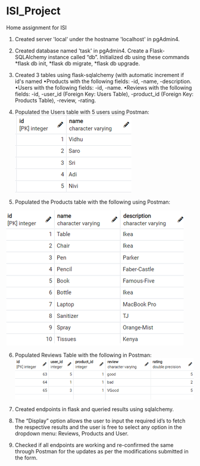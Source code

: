 # ISI_Project
Home assignment for ISI
1. Created server 'local' under the hostname 'localhost' in pgAdmin4.
2. Created database named 'task' in pgAdmin4.
Create a Flask-SQLAlchemy instance called “db”.
Initialized db using these commands 
	*flask db init, 
	*flask db migrate, 
	*flask db upgrade.
	
3. Created 3 tables using flask-sqlalchemy (with automatic increment if id's named
•Products with the following fields: 
-id, 
-name, 
-description.
•Users with the following fields: 
-id, 
-name.
•Reviews with the following fields: 
-id, 
-user_id (Foreign Key: Users Table), 
-product_id (Foreign Key: Products Table),
-review, 
-rating.

4. Populated the Users table with 5 users using Postman:
![alt text](https://github.com/vidhubala-selvaraj/ISI_Project/blob/main/screenshots/4.png)


5. Populated the Products table with the following using Postman:

![alt text](https://github.com/vidhubala-selvaraj/ISI_Project/blob/main/screenshots/5.png)
 
6. Populated Reviews Table with the following in Postman:
![alt text](https://github.com/vidhubala-selvaraj/ISI_Project/blob/main/screenshots/6.png)
 
7. Created endpoints in flask and queried results using sqlalchemy.
8. The “Display” option allows the user to input the required id’s to fetch the respective results and the user is free to select any option in the dropdown menu: Reviews, Products and User.
9. Checked if all endpoints are working and re-confirmed the same through Postman for the updates as per the modifications submitted in the form.

